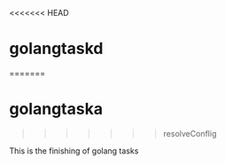 <<<<<<< HEAD
# golangtaskd
=======
# golangtaska
>>>>>>> resolveConflig

This is the finishing of golang tasks
